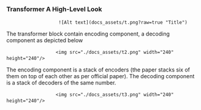 ### Transformer A High-Level Look
 
                     
                       ![Alt text](docs_assets/t.png?raw=true "Title")
                       
The transformer block contain encoding component, a decoding component as depicted below

                      <img src="./docs_assets/t2.png" width="240" height="240"/> 
                     
The encoding component is a stack of encoders (the paper stacks six of them on top of each other as per official paper). The decoding component is a stack of decoders of the same number.

                      <img src="./docs_assets/t3.png" width="240" height="240"/> 
